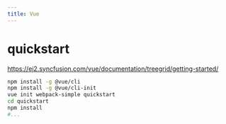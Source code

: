```yaml
---
title: Vue
---
```


# quickstart
https://ej2.syncfusion.com/vue/documentation/treegrid/getting-started/
```bash
npm install -g @vue/cli
npm install -g @vue/cli-init
vue init webpack-simple quickstart
cd quickstart
npm install
#...
```
